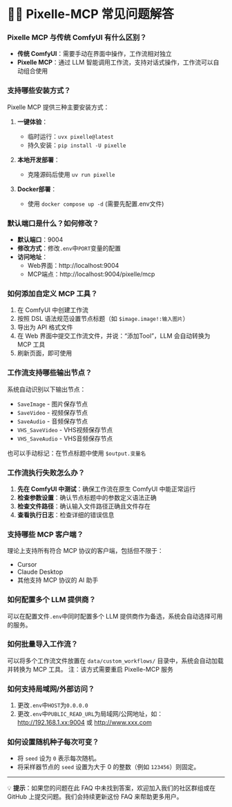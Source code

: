 # 🙋‍♀️ Pixelle-MCP 常见问题解答

### Pixelle MCP 与传统 ComfyUI 有什么区别？

- **传统 ComfyUI**：需要手动在界面中操作，工作流相对独立
- **Pixelle MCP**：通过 LLM 智能调用工作流，支持对话式操作，工作流可以自动组合使用

### 支持哪些安装方式？

Pixelle MCP 提供三种主要安装方式：

1. **一键体验**：
   - 临时运行：`uvx pixelle@latest`
   - 持久安装：`pip install -U pixelle`

2. **本地开发部署**：
   - 克隆源码后使用 `uv run pixelle`

3. **Docker部署**：
   - 使用 `docker compose up -d` (需要先配置.env文件)

### 默认端口是什么？如何修改？

- **默认端口**：9004
- **修改方式**：修改`.env`中`PORT`变量的配置
- **访问地址**：
  - Web界面：http://localhost:9004
  - MCP端点：http://localhost:9004/pixelle/mcp

### 如何添加自定义 MCP 工具？

1. 在 ComfyUI 中创建工作流
2. 按照 DSL 语法规范设置节点标题（如 `$image.image!:输入图片`）
3. 导出为 API 格式文件
4. 在 Web 界面中提交工作流文件，并说：“添加Tool”，LLM 会自动转换为 MCP 工具
5. 刷新页面，即可使用

### 工作流支持哪些输出节点？

系统自动识别以下输出节点：
- `SaveImage` - 图片保存节点
- `SaveVideo` - 视频保存节点  
- `SaveAudio` - 音频保存节点
- `VHS_SaveVideo` - VHS视频保存节点
- `VHS_SaveAudio` - VHS音频保存节点

也可以手动标记：在节点标题中使用 `$output.变量名`

### 工作流执行失败怎么办？

1. **先在 ComfyUI 中测试**：确保工作流在原生 ComfyUI 中能正常运行
2. **检查参数设置**：确认节点标题中的参数定义语法正确
3. **检查文件路径**：确认输入文件路径正确且文件存在
4. **查看执行日志**：检查详细的错误信息

### 支持哪些 MCP 客户端？

理论上支持所有符合 MCP 协议的客户端，包括但不限于：
- Cursor
- Claude Desktop
- 其他支持 MCP 协议的 AI 助手

### 如何配置多个 LLM 提供商？

可以在配置文件`.env`中同时配置多个 LLM 提供商作为备选，系统会自动选择可用的服务。

### 如何批量导入工作流？

可以将多个工作流文件放置在 `data/custom_workflows/` 目录中，系统会自动加载并转换为 MCP 工具。
注：该方式需要重启 Pixelle-MCP 服务

### 如何支持局域网/外部访问？

1. 更改`.env`中`HOST`为`0.0.0.0`
2. 更改`.env`中`PUBLIC_READ_URL`为局域网/公网地址，如：http://192.168.1.xx:9004 或 http://www.xxx.com

### 如何设置随机种子每次可变？

- 将 `seed` 设为 `0` 表示每次随机。
- 将采样器节点的 `seed` 设置为大于 0 的整数（例如 `123456`）则固定。

---

💡 **提示**：如果您的问题在此 FAQ 中未找到答案，欢迎加入我们的社区群组或在 GitHub 上提交问题。我们会持续更新这份 FAQ 来帮助更多用户。